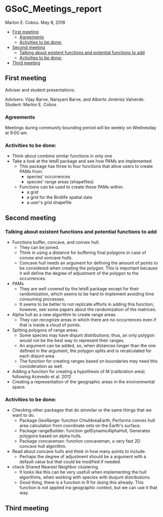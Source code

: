 GSoC\_Meetings\_report
================
Marlon E. Cobos.
May 8, 2018

-   [First meeting](#first-meeting)
    -   [Agreements](#agreements)
    -   [Activities to be done:](#activities-to-be-done)
-   [Second meeting](#second-meeting)
    -   [Talking about existent functions and potential functions to add](#talking-about-existent-functions-and-potential-functions-to-add)
    -   [Activities to be done:](#activities-to-be-done-1)
-   [Third meeting](#third-meeting)

First meeting
-------------

Adviser and student presentations.

Advisers: Vijay Barve, Narayani Barve, and Alberto Jiménez Valverde. Student: Marlon E. Cobos

### Agreements

Meetings during community bounding period will be weekly on Wednesday at 9:00 am.

### Activities to be done:

-   Think about combine similar functions in only one
-   Take a look at the letsR package and see how PAMs are implemented
    -   This package has three to four functions that allow users to create PAMs from:
        -   species' occurrences
        -   species' range areas (shapefiles)
    -   Functions can be used to create these PAMs within:
        -   a grid
        -   a grid for the Birdlife spatial data
        -   a user's grid shapefile

Second meeting
--------------

### Talking about existent functions and potential functions to add

-   Functions buffer, concave, and convex hull.
    -   They can be joined.
    -   Think in using a distance for buffering final polygons in case of convex and xoncave hulls.
    -   Concave hull needs an argument for defining the amount of points to be considered when creating the polygon. This is important because it will define the degree of adjustment of the polygon to the occurrences.
-   PAMs
    -   They are well covered by the letsR package except for their randomization, which seems to be hard to implement avoiding time consuming processes.
    -   It seems to be better to not replicate efforts in adding this function; however, see some papers about the randomization of the matrices.
-   Alpha hull as a new algorithm to create range areas.
    -   They can recognize areas in which there are no occurrences even if that is inside a cloud of points.
-   Spliting polygons of range areas.
    -   Some species may have disjunt distributions; thus, an only polygon would not be the best way to represent their ranges.
    -   An argument can be added, so, when distances longer than the one defined in the argument, the polygon splits and is recalculated for each disjunt area.
    -   The function for creating ranges based on boundaries may need this consideration as well.
-   Adding a function for creating a hypothesis of M (calibration area) following Acevedo et al. 2012
-   Creating a representation of the geographic areas in the environmental space.

### Activities to be done:

-   Checking other packages that do simmilar or the same things that we want to do.
    -   Package GeoRange: function CHullAreaEarth, Performs convex hull area calculation from coordinate sets on the Earth's surface.
    -   Package rangeBuilder: function getDynamicAlphaHull, Generates polygons based on alpha hulls.
    -   Package concaveman: function concaveman, a very fast 2D concave hull algorithm.
-   Read about concave hulls and think in how many points to include.
    -   Perhaps the degree of adjustment should be a argument with a default value but that could be modified if needed.
-   check Shared Nearest Neighbor clustering.
    -   It looks like this can be very usefull when implementing the hull algorithms, when working with species with dusjunt distributions.
    -   Good thing, there is a function in R for doing this already. This function is not applied ina geographic context, but we can use it that way.

Third meeting
-------------
